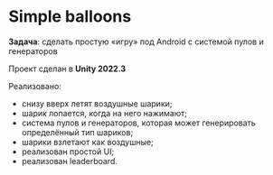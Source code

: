 # Simple balloons

**Задача**: сделать простую «игру» под Android с системой пулов и генераторов

Проект сделан в **Unity 2022.3**

Реализовано:
- снизу вверх летят воздушные шарики;
- шарик лопается, когда на него нажимают;
- система пулов и генераторов, которая может генерировать определённый тип шариков;
- шарики взлетают как воздушные;
- реализован простой UI;
- реализован leaderboard.



